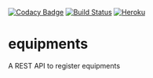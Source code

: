 [![Codacy Badge](https://api.codacy.com/project/badge/Grade/ef930c52be0c47d2a5ea17cab384c16c)](https://www.codacy.com/app/cindy-as/equipments?utm_source=github.com&utm_medium=referral&utm_content=cindysoares/equipments&utm_campaign=badger)
[![Build Status](https://travis-ci.org/cindysoares/Timezones.svg?branch=master)](https://travis-ci.org/cindysoares/equipments)
[![Heroku](http://heroku-badge.herokuapp.com/?app=equipments&style=flat&svg=1&root=v2.0/swagger-ui.html)](https://equipments.herokuapp.com/v2.0/swagger-ui.html)

# equipments
A REST API to register equipments
